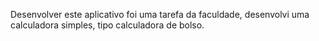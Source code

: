 Desenvolver este aplicativo foi uma tarefa da faculdade, desenvolvi uma calculadora simples, tipo calculadora de bolso.
